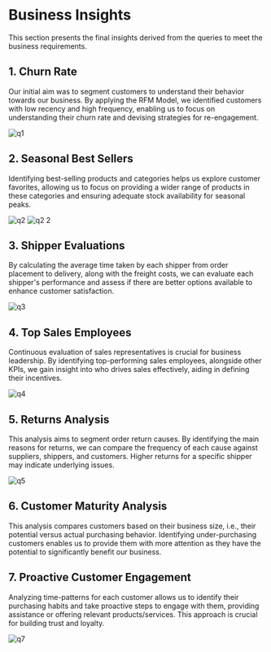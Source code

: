 # Business Insights
This section presents the final insights derived from the queries to meet the business requirements.

## 1. Churn Rate
Our initial aim was to segment customers to understand their behavior towards our business. By applying the RFM Model, we identified customers with low recency and high frequency, enabling us to focus on understanding their churn rate and devising strategies for re-engagement.

![q1](https://github.com/mennamamdouh/Northwind-DWH-Modeling-and-Business-Insights/assets/155321343/48e20eb4-9b80-4569-b8e9-d94bb5d75dcc)

## 2. Seasonal Best Sellers
Identifying best-selling products and categories helps us explore customer favorites, allowing us to focus on providing a wider range of products in these categories and ensuring adequate stock availability for seasonal peaks.

![q2](https://github.com/mennamamdouh/Northwind-DWH-Modeling-and-Business-Insights/assets/155321343/f8e0a01a-a757-45e5-af62-0f98c8e99a9a)
![q2 2](https://github.com/mennamamdouh/Northwind-DWH-Modeling-and-Business-Insights/assets/155321343/5c57ad56-8951-4f37-9f3a-df47bdfee7bb)

## 3. Shipper Evaluations
By calculating the average time taken by each shipper from order placement to delivery, along with the freight costs, we can evaluate each shipper's performance and assess if there are better options available to enhance customer satisfaction.

![q3](https://github.com/mennamamdouh/Northwind-DWH-Modeling-and-Business-Insights/assets/155321343/577a2d1c-867b-418d-8e17-4448cee8460f)

## 4. Top Sales Employees
Continuous evaluation of sales representatives is crucial for business leadership. By identifying top-performing sales employees, alongside other KPIs, we gain insight into who drives sales effectively, aiding in defining their incentives.

![q4](https://github.com/mennamamdouh/Northwind-DWH-Modeling-and-Business-Insights/assets/155321343/536d8f4b-38cd-4e26-98f7-6ac28539860a)

## 5. Returns Analysis
This analysis aims to segment order return causes. By identifying the main reasons for returns, we can compare the frequency of each cause against suppliers, shippers, and customers. Higher returns for a specific shipper may indicate underlying issues.

![q5](https://github.com/mennamamdouh/Northwind-DWH-Modeling-and-Business-Insights/assets/155321343/9c7a8e94-62f7-4c83-933b-f3a44720de3c)

## 6. Customer Maturity Analysis
This analysis compares customers based on their business size, i.e., their potential versus actual purchasing behavior. Identifying under-purchasing customers enables us to provide them with more attention as they have the potential to significantly benefit our business.

## 7. Proactive Customer Engagement
Analyzing time-patterns for each customer allows us to identify their purchasing habits and take proactive steps to engage with them, providing assistance or offering relevant products/services. This approach is crucial for building trust and loyalty.

![q7](https://github.com/mennamamdouh/Northwind-DWH-Modeling-and-Business-Insights/assets/155321343/8cd8e841-81ea-48a5-ba8f-a53fb413be2b)
